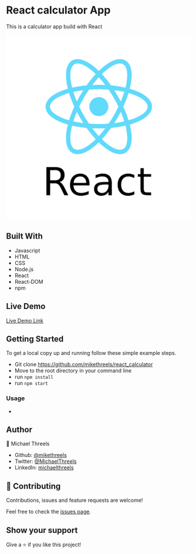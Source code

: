 # React calculator App
This is a calculator app build with React

![screenshot](./src/images/app_screenshot.png)


## Built With

- Javascript
- HTML
- CSS
- Node.js
- React
- React-DOM
- npm

## Live Demo

[Live Demo Link](https://threels-calculator.herokuapp.com/)


## Getting Started

To get a local copy up and running follow these simple example steps.

- Git clone https://github.com/mikethreels/react_calculator
- Move to the root directory in your command line
- run `npm install`
- run `npm start`

### Usage

- 

## Author
👤 Michael Threels
- Github: [@mikethreels](https://github.com/mikethreels)
- Twitter: [@MichaelThreels](https://twitter.com/MichaelThreels)
- LinkedIn: [michaelthreels](https://www.linkedin.com/in/michael-threels)

## 🤝 Contributing

Contributions, issues and feature requests are welcome!

Feel free to check the [issues page](issues/).

## Show your support

Give a ⭐️ if you like this project!
